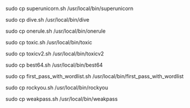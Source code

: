 sudo cp superunicorn.sh /usr/local/bin/superunicorn

sudo cp dive.sh /usr/local/bin/dive

sudo cp onerule.sh /usr/local/bin/onerule

sudo cp toxic.sh /usr/local/bin/toxic

sudo cp toxicv2.sh /usr/local/bin/toxicv2

sudo cp best64.sh /usr/local/bin/best64

sudo cp first_pass_with_wordlist.sh /usr/local/bin/first_pass_with_wordlist

sudo cp rockyou.sh /usr/local/bin/rockyou

sudo cp weakpass.sh /usr/local/bin/weakpass
